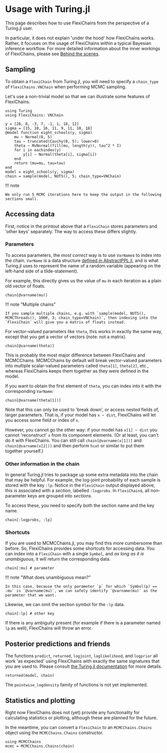 # Usage with Turing.jl

This page describes how to use FlexiChains from the perspective of a Turing.jl user.

In particular, it does not explain 'under the hood' how FlexiChains works.
Rather, it focuses on the usage of FlexiChains within a typical Bayesian inference workflow.
For more detailed information about the inner workings of FlexiChains, please see [Behind the scenes](@ref).

## Sampling

To obtain a `FlexiChain` from Turing.jl, you will need to specify a `chain_type` of `FlexiChains.VNChain` when performing MCMC sampling.

Let's use a non-trivial model so that we can illustrate some features of FlexiChains.

```@example 1
using Turing
using FlexiChains: VNChain

y = [28, 8, -3, 7, -1, 1, 18, 12]
sigma = [15, 10, 16, 11, 9, 11, 10, 18]
@model function eight_schools(y, sigma)
    mu ~ Normal(0, 5)
    tau ~ truncated(Cauchy(0, 5); lower=0)
    theta ~ MvNormal(fill(mu, length(y)), tau^2 * I)
    for i in eachindex(y)
        y[i] ~ Normal(theta[i], sigma[i])
    end
    return (mu=mu, tau=tau)
end
model = eight_schools(y, sigma)
chain = sample(model, NUTS(), 5; chain_type=VNChain)
```

!!! note
    
    We only run 5 MCMC iterations here to keep the output in the following sections small.

## Accessing data

First, notice in the printout above that a `FlexiChain` stores parameters and 'other keys' separately.
The way to access these differs slightly.

### Parameters

To access parameters, the _most correct_ way is to use `VarName`s to index into the chain.
`VarName` is a data structure [defined in AbstractPPL.jl](https://turinglang.org/AbstractPPL.jl/stable/api/#AbstractPPL.VarName), and is what Turing.jl uses to represent the name of a random variable (appearing on the left-hand side of a tilde-statement).

For example, this directly gives us the value of `mu` in each iteration as a plain old vector of floats.

```@example 1
chain[@varname(mu)]
```

!!! note "Multiple chains"
    
    If you sample multiple chains, e.g. with `sample(model, NUTS(), MCMCThreads(), 1000, 3; chain_type=VNChain)`, then indexing into the `FlexiChain` will give you a matrix of floats instead.

For vector-valued parameters like `theta`, this works in exactly the same way, except that you get a vector of vectors (note: not a matrix).

```@example 1
chain[@varname(theta)]
```

This is probably the most major difference between FlexiChains and MCMCChains.
MCMCChains by default will break vector-valued parameters into multiple scalar-valued parameters called `theta[1]`, `theta[2]`, etc., whereas FlexiChains keeps them together as they were defined in the model.

If you want to obtain the first element of `theta`, you can index into it with the corresponding `VarName`:

```@example 1
chain[@varname(theta[1])]
```

Note that this can only be used to 'break down', or access nested fields of, larger parameters.
That is, if your model has `x ~ dist`, FlexiChains will let you access some field or index of `x`.

However, you cannot go the other way: if your model has `x[1] ~ dist` you cannot 'reconstruct' `x` from its component elements.
(Or at least, you can't do it with FlexiChains.
You can still call `chain[@varname(x[1])]` and `chain[@varname(x[2])]` and then perform `hcat` or similar to put them together yourself.)

### Other information in the chain

In general Turing.jl tries to package up some extra metadata into the chain that may be helpful.
For example, the log-joint probability of each sample is stored with the key `:lp`.
Notice in the `FlexiChain` output displayed above, this is associated with a _section_, labelled `:logprobs`.
In `FlexiChain`s, all non-parameter keys are grouped into _sections_.

To access these, you need to specify both the section name and the key name.

```@example 1
chain[:logprobs, :lp]
```

### Shortcuts

If you are used to MCMCChains.jl, you may find this more cumbersome than before.
So, FlexiChains provides some shortcuts for accessing data.
You can index into a `FlexiChain` with a single `Symbol`, and _as long as it is unambiguous_, it will return the corresponding data.

```@example 1
chain[:mu] # parameter
```

!!! note "What does unambiguous mean?"
    
    In this case, because the only parameter `p` for which `Symbol(p) == :mu` is `@varname(mu)`, we can safely identify `@varname(mu)` as the parameter that we want.

Likewise, we can omit the section symbol for the `:lp` data.

```@example 1
chain[:lp] # other key
```

If there is any ambiguity present (for example if there is a parameter named `lp` as well), FlexiChains will throw an error.

## Posterior predictions and friends

The functions `predict`, `returned`, `logjoint`, `loglikelihood`, and `logprior` all work 'as expected' using FlexiChains with exactly the same signatures that you are used to.
Please consult [the Turing.jl documentation](https://turinglang.org/Turing.jl/stable/api/#Predictions) for more details.

```@example 1
returned(model, chain)
```

The `pointwise_logdensity` family of functions is not yet implemented.

## Statistics and plotting

Right now FlexiChains does not (yet) provide any functionality for calculating statistics or plotting, although these are planned for the future.

In the meantime, you can convert a `FlexiChain` to an `MCMCChains.Chains` object using the `MCMCChains.Chains` constructor.

```@example 1
using MCMCChains
mcmc = MCMCChains.Chains(chain)
```
